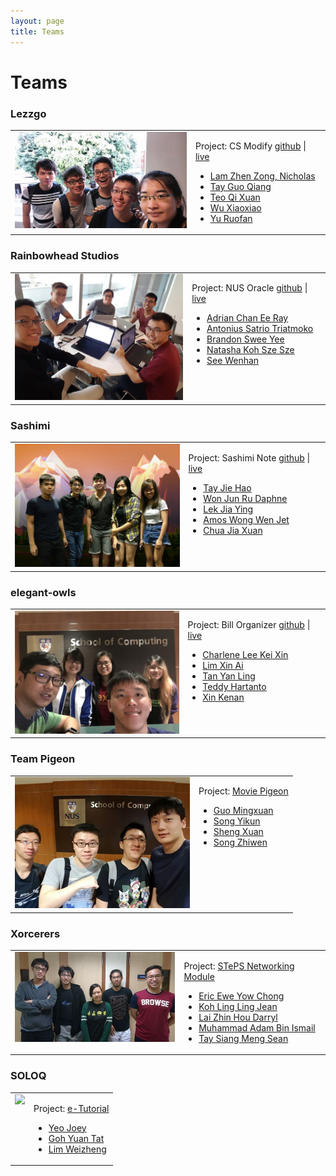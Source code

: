 ```yaml
---
layout: page
title: Teams
---
```


<h1 id="teams">Teams</h1>

<h3 id="lezzgo">Lezzgo</h3>

<table><tr><td valign="top">
	<img src="images/lezzgo.jpg" width="280">
	</td><td valign="top">
	<p>Project: CS Modify <a href="https://github.com/nus-mtp/cs-modify">github</a> | <a href="https://csmodify.herokuapp.com">live</a></p>
	<ul>
		<li><a href="https://github.com/nlzz22">Lam Zhen Zong, Nicholas</a></li>
		<li><a href="https://github.com/tgqiang">Tay Guo Qiang</a></li>
		<li><a href="https://github.com/helloqx">Teo Qi Xuan</a></li>
		<li><a href="https://github.com/a0129998">Wu Xiaoxiao</a></li>
		<li><a href="https://github.com/xaterz">Yu Ruofan</a></li>
	</ul>
</td></tr></table>

<h3 id="rainbowhead-studios">Rainbowhead Studios</h3>


<table><tr><td valign="top">
	<img src="images/rainbowhead.jpg"  width="280">
</td><td valign="top">

<p>Project: NUS Oracle <a href="https://github.com/nus-mtp/nus-oracle">github</a> | <a href="http://nus-oracle.herokuapp.com">live</a></p>

<ul>
	<li><a href="https://github.com/IamVacer">Adrian Chan Ee Ray</a></li>
	<li><a href="https://github.com/Satrio1610">Antonius Satrio Triatmoko</a></li>
	<li><a href="https://github.com/bsweeyee">Brandon Swee Yee</a></li>
	<li><a href="https://github.com/NatashaKSS">Natasha Koh Sze Sze</a></li>
	<li><a href="https://github.com/walrys">See Wenhan</a></li>
</ul>
</td></tr></table>

<h3 id="shashimi">Sashimi</h3>

<table><tr><td valign="top">
	<img src="images/sashimi.jpg" width="280">
</td><td valign="top">


<p>Project: Sashimi Note <a href="https://github.com/nus-mtp/lecture-note-2.0">github</a> | <a href="https://sashimi-note.herokuapp.com">live</a></p>

<ul>
	<li><a href="https://github.com/tayjiehao">Tay Jie Hao</a></li>
	<li><a href="https://github.com/tharain">Won Jun Ru Daphne</a></li>
	<li><a href="https://github.com/jiayingy">Lek Jia Ying</a></li>
	<li><a href="https://github.com/amoshydra">Amos Wong Wen Jet</a></li>
	<li><a href="https://github.com/chuajiaxuan">Chua Jia Xuan</a></li>
</ul>
</td></tr></table>

<h3 id="elegant-owls">elegant-owls</h3>


<table><tr><td valign="top">
	<img src="images/elegant-owls.jpg" width="280">
</td><td valign="top">

<p>Project: Bill Organizer <a href="https://github.com/nus-mtp/bill-organizer">github</a> | <a href="https://billorg.herokuapp.com/">live</a></p>
<ul>
	<li><a href="https://github.com/chaejinkeyne">Charlene Lee Kei Xin</a></li>
	<li><a href="https://github.com/lmxn">Lim Xin Ai</a></li>
	<li><a href="https://github.com/eatedcookie">Tan Yan Ling</a></li>
	<li><a href="https://github.com/TeddyHartanto">Teddy Hartanto</a></li>
	<li><a href="https://github.com/dev-seahouse">Xin Kenan</a></li>
</ul>
</td></tr></table>

<h3 id="team-pigeon">Team Pigeon</h3>

<table><tr><td valign="top">
	<img src="images/team-pigeon.jpg" width="280">
</td><td valign="top">


<p>Project: <a href="https://github.com/nus-mtp/movie-pigeon">Movie Pigeon</a></p>

<ul>
	<li><a href="https://github.com/Carl26">Guo Mingxuan</a></li>
	<li><a href="https://github.com/shadowsong27">Song Yikun</a></li>
	<li><a href="https://github.com/Sheng-Xuan">Sheng Xuan</a></li>
	<li><a href="https://github.com/zzzzwen">Song Zhiwen</a></li>
</ul>
</td></tr></table>

<h3 id="xorcerers">Xorcerers</h3>

<table><tr><td valign="top">
	<img src="images/xorcerers.jpg" width="280">
</td><td valign="top">

<p>Project: <a href="https://github.com/nus-mtp/steps-networking-module">STePS Networking Module</a></p>

<ul>
	<li><a href="https://github.com/ycewe">Eric Ewe Yow Chong</a></li>
	<li><a href="https://github.com/JeanKoh">Koh Ling Ling Jean</a></li>
	<li><a href="https://github.com/Vylantze">Lai Zhin Hou Darryl</a></li>
	<li><a href="https://github.com//Muhammad-Adam">Muhammad Adam Bin Ismail</a></li>
	<li><a href="https://github.com/Sean-Tay">Tay Siang Meng Sean</a></li>
</ul>
</td></tr></table>

<h3 id="soloq">SOLOQ</h3>

<table><tr><td valign="top">
	<img src="images/soloq.jpg" width="280">
</td><td valign="top">

<p>Project: <a href="https://github.com/nus-mtp/e-tutorial">e-Tutorial</a></p>

<ul>
	<li><a href="https://github.com/yeojoey">Yeo Joey</a></li>
	<li><a href="https://github.com/silfer">Goh Yuan Tat</a></li>
	<li><a href="https://github.com/glutSolidSphere">Lim Weizheng</a></li>
</ul>
</td></tr></table>
